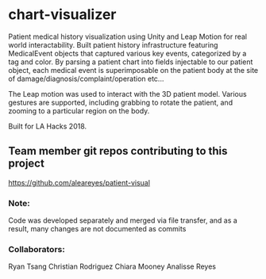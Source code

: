 # chart-visualizer
Patient medical history visualization using Unity and Leap Motion for real world interactability. Built patient history infrastructure featuring MedicalEvent objects that captured various key events, categorized by a tag and color. By parsing a patient chart into fields injectable to our patient object, each medical event is superimposable on the patient body at the site of damage/diagnosis/complaint/operation etc...

The Leap motion was used to interact with the 3D patient model. Various gestures are supported, including grabbing to rotate the patient, and zooming to a particular region on the body. 

Built for LA Hacks 2018.

## Team member git repos contributing to this project
https://github.com/aleareyes/patient-visual

### Note:
Code was developed separately and merged via file transfer, and as a result, many changes are not documented as commits

### Collaborators:
Ryan Tsang
Christian Rodriguez
Chiara Mooney
Analisse Reyes
